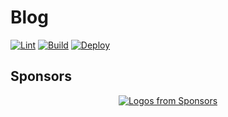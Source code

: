 # Blog

[![Lint](https://github.com/Dup4/blog/actions/workflows/lint.yml/badge.svg)](https://github.com/Dup4/blog/actions/workflows/lint.yml)
[![Build](https://github.com/Dup4/blog/actions/workflows/build.yml/badge.svg)](https://github.com/Dup4/blog/actions/workflows/build.yml)
[![Deploy](https://github.com/Dup4/blog/actions/workflows/deploy.yml/badge.svg)](https://github.com/Dup4/blog/actions/workflows/deploy.yml)

## Sponsors

<p align="center">
  <a href="https://github.com/sponsors/Dup4">
    <img src='https://sponsor.dup4.com/' alt="Logos from Sponsors" />
  </a>
</p>
